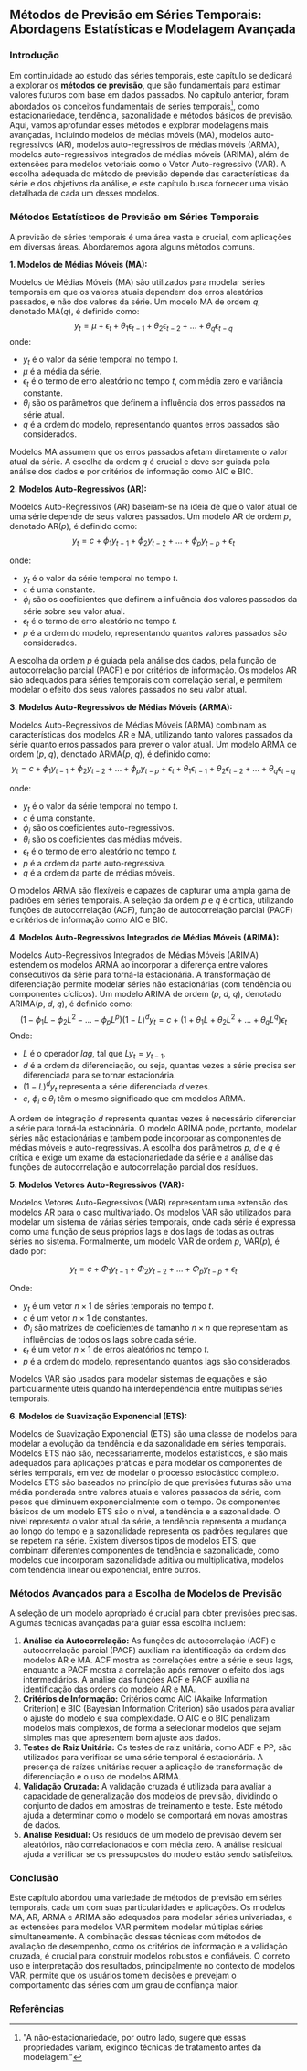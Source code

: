 ## Métodos de Previsão em Séries Temporais: Abordagens Estatísticas e Modelagem Avançada

### Introdução

Em continuidade ao estudo das séries temporais, este capítulo se dedicará a explorar os **métodos de previsão**, que são fundamentais para estimar valores futuros com base em dados passados. No capítulo anterior, foram abordados os conceitos fundamentais de séries temporais[^2], como estacionariedade, tendência, sazonalidade e métodos básicos de previsão. Aqui, vamos aprofundar esses métodos e explorar modelagens mais avançadas, incluindo modelos de médias móveis (MA), modelos auto-regressivos (AR), modelos auto-regressivos de médias móveis (ARMA), modelos auto-regressivos integrados de médias móveis (ARIMA), além de extensões para modelos vetoriais como o Vetor Auto-regressivo (VAR). A escolha adequada do método de previsão depende das características da série e dos objetivos da análise, e este capítulo busca fornecer uma visão detalhada de cada um desses modelos.

### Métodos Estatísticos de Previsão em Séries Temporais

A previsão de séries temporais é uma área vasta e crucial, com aplicações em diversas áreas. Abordaremos agora alguns métodos comuns.

**1. Modelos de Médias Móveis (MA):**

Modelos de Médias Móveis (MA) são utilizados para modelar séries temporais em que os valores atuais dependem dos erros aleatórios passados, e não dos valores da série. Um modelo MA de ordem *q*, denotado MA(*q*), é definido como:
$$y_t = \mu + \epsilon_t + \theta_1 \epsilon_{t-1} + \theta_2 \epsilon_{t-2} + \dots + \theta_q \epsilon_{t-q}$$
onde:
*   $y_t$ é o valor da série temporal no tempo *t*.
*   $\mu$ é a média da série.
*   $\epsilon_t$ é o termo de erro aleatório no tempo *t*, com média zero e variância constante.
*   $\theta_i$ são os parâmetros que definem a influência dos erros passados na série atual.
*   $q$ é a ordem do modelo, representando quantos erros passados são considerados.

Modelos MA assumem que os erros passados afetam diretamente o valor atual da série. A escolha da ordem *q* é crucial e deve ser guiada pela análise dos dados e por critérios de informação como AIC e BIC.

**2. Modelos Auto-Regressivos (AR):**

Modelos Auto-Regressivos (AR) baseiam-se na ideia de que o valor atual de uma série depende de seus valores passados. Um modelo AR de ordem *p*, denotado AR(*p*), é definido como:
$$y_t = c + \phi_1 y_{t-1} + \phi_2 y_{t-2} + \dots + \phi_p y_{t-p} + \epsilon_t$$

onde:
*   $y_t$ é o valor da série temporal no tempo *t*.
*   $c$ é uma constante.
*   $\phi_i$ são os coeficientes que definem a influência dos valores passados da série sobre seu valor atual.
*   $\epsilon_t$ é o termo de erro aleatório no tempo *t*.
*   $p$ é a ordem do modelo, representando quantos valores passados são considerados.

A escolha da ordem *p* é guiada pela análise dos dados, pela função de autocorrelação parcial (PACF) e por critérios de informação. Os modelos AR são adequados para séries temporais com correlação serial, e permitem modelar o efeito dos seus valores passados no seu valor atual.

**3. Modelos Auto-Regressivos de Médias Móveis (ARMA):**

Modelos Auto-Regressivos de Médias Móveis (ARMA) combinam as características dos modelos AR e MA, utilizando tanto valores passados da série quanto erros passados para prever o valor atual. Um modelo ARMA de ordem (*p*, *q*), denotado ARMA(*p*, *q*), é definido como:
$$y_t = c + \phi_1 y_{t-1} + \phi_2 y_{t-2} + \dots + \phi_p y_{t-p} + \epsilon_t + \theta_1 \epsilon_{t-1} + \theta_2 \epsilon_{t-2} + \dots + \theta_q \epsilon_{t-q}$$

onde:
*   $y_t$ é o valor da série temporal no tempo *t*.
*  $c$ é uma constante.
*   $\phi_i$ são os coeficientes auto-regressivos.
*   $\theta_i$ são os coeficientes das médias móveis.
*   $\epsilon_t$ é o termo de erro aleatório no tempo *t*.
*   *p* é a ordem da parte auto-regressiva.
*   *q* é a ordem da parte de médias móveis.

O modelos ARMA são flexíveis e capazes de capturar uma ampla gama de padrões em séries temporais. A seleção da ordem *p* e *q* é crítica, utilizando funções de autocorrelação (ACF), função de autocorrelação parcial (PACF) e critérios de informação como AIC e BIC.

**4. Modelos Auto-Regressivos Integrados de Médias Móveis (ARIMA):**

Modelos Auto-Regressivos Integrados de Médias Móveis (ARIMA) estendem os modelos ARMA ao incorporar a diferença entre valores consecutivos da série para torná-la estacionária. A transformação de diferenciação permite modelar séries não estacionárias (com tendência ou componentes cíclicos). Um modelo ARIMA de ordem (*p*, *d*, *q*), denotado ARIMA(*p*, *d*, *q*), é definido como:
$$(1 - \phi_1 L - \phi_2 L^2 - \ldots - \phi_p L^p) (1-L)^d y_t = c + (1 + \theta_1 L + \theta_2 L^2 + \ldots + \theta_q L^q)\epsilon_t$$
Onde:
*   $L$ é o operador *lag*, tal que $L y_t = y_{t-1}$.
*   $d$ é a ordem da diferenciação, ou seja, quantas vezes a série precisa ser diferenciada para se tornar estacionária.
*  $(1-L)^d y_t$ representa a série diferenciada *d* vezes.
*   $c$, $\phi_i$ e $\theta_i$ têm o mesmo significado que em modelos ARMA.

A ordem de integração *d* representa quantas vezes é necessário diferenciar a série para torná-la estacionária. O modelo ARIMA pode, portanto, modelar séries não estacionárias e também pode incorporar as componentes de médias móveis e auto-regressivas. A escolha dos parâmetros *p*, *d* e *q* é crítica e exige um exame da estacionariedade da série e a análise das funções de autocorrelação e autocorrelação parcial dos resíduos.

**5. Modelos Vetores Auto-Regressivos (VAR):**

Modelos Vetores Auto-Regressivos (VAR) representam uma extensão dos modelos AR para o caso multivariado. Os modelos VAR são utilizados para modelar um sistema de várias séries temporais, onde cada série é expressa como uma função de seus próprios lags e dos lags de todas as outras séries no sistema. Formalmente, um modelo VAR de ordem *p*, VAR(*p*), é dado por:

$$
y_t = c + \Phi_1 y_{t-1} + \Phi_2 y_{t-2} + \dots + \Phi_p y_{t-p} + \epsilon_t
$$

Onde:

*  $y_t$ é um vetor $n \times 1$ de séries temporais no tempo *t*.
*  $c$ é um vetor $n \times 1$ de constantes.
*  $\Phi_i$ são matrizes de coeficientes de tamanho $n \times n$ que representam as influências de todos os lags sobre cada série.
*   $\epsilon_t$ é um vetor $n \times 1$ de erros aleatórios no tempo *t*.
*   $p$ é a ordem do modelo, representando quantos lags são considerados.

   Modelos VAR são usados para modelar sistemas de equações e são particularmente úteis quando há interdependência entre múltiplas séries temporais.

**6. Modelos de Suavização Exponencial (ETS):**

Modelos de Suavização Exponencial (ETS) são uma classe de modelos para modelar a evolução da tendência e da sazonalidade em séries temporais. Modelos ETS não são, necessariamente, modelos estatísticos, e são mais adequados para aplicações práticas e para modelar os componentes de séries temporais, em vez de modelar o processo estocástico completo. Modelos ETS são baseados no princípio de que previsões futuras são uma média ponderada entre valores atuais e valores passados da série, com pesos que diminuem exponencialmente com o tempo. Os componentes básicos de um modelo ETS são o nível, a tendência e a sazonalidade. O nível representa o valor atual da série, a tendência representa a mudança ao longo do tempo e a sazonalidade representa os padrões regulares que se repetem na série. Existem diversos tipos de modelos ETS, que combinam diferentes componentes de tendência e sazonalidade, como modelos que incorporam sazonalidade aditiva ou multiplicativa, modelos com tendência linear ou exponencial, entre outros.

### Métodos Avançados para a Escolha de Modelos de Previsão
A seleção de um modelo apropriado é crucial para obter previsões precisas. Algumas técnicas avançadas para guiar essa escolha incluem:

1.  **Análise da Autocorrelação:** As funções de autocorrelação (ACF) e autocorrelação parcial (PACF) auxiliam na identificação da ordem dos modelos AR e MA. ACF mostra as correlações entre a série e seus lags, enquanto a PACF mostra a correlação após remover o efeito dos lags intermediários. A análise das funções ACF e PACF auxilia na identificação das ordens do modelo AR e MA.
2.  **Critérios de Informação:** Critérios como AIC (Akaike Information Criterion) e BIC (Bayesian Information Criterion) são usados para avaliar o ajuste do modelo e sua complexidade. O AIC e o BIC  penalizam modelos mais complexos, de forma a selecionar modelos que sejam simples mas que apresentem bom ajuste aos dados.
3.  **Testes de Raiz Unitária:** Os testes de raiz unitária, como ADF e PP, são utilizados para verificar se uma série temporal é estacionária. A presença de raízes unitárias requer a aplicação de transformação de diferenciação e o uso de modelos ARIMA.
4.  **Validação Cruzada:** A validação cruzada é utilizada para avaliar a capacidade de generalização dos modelos de previsão, dividindo o conjunto de dados em amostras de treinamento e teste. Este método ajuda a determinar como o modelo se comportará em novas amostras de dados.
5.  **Análise Residual:** Os resíduos de um modelo de previsão devem ser aleatórios, não correlacionados e com média zero. A análise residual ajuda a verificar se os pressupostos do modelo estão sendo satisfeitos.

### Conclusão

Este capítulo abordou uma variedade de métodos de previsão em séries temporais, cada um com suas particularidades e aplicações. Os modelos MA, AR, ARMA e ARIMA são adequados para modelar séries univariadas, e as extensões para modelos VAR permitem modelar múltiplas séries simultaneamente. A combinação dessas técnicas com métodos de avaliação de desempenho, como os critérios de informação e a validação cruzada, é crucial para construir modelos robustos e confiáveis. O correto uso e interpretação dos resultados, principalmente no contexto de modelos VAR, permite que os usuários tomem decisões e prevejam o comportamento das séries com um grau de confiança maior.

### Referências

[^1]: "...a vector containing a constant term and p lags of each of the elements of y..."
[^2]: "A não-estacionariedade, por outro lado, sugere que essas propriedades variam, exigindo técnicas de tratamento antes da modelagem."
<!-- END -->
